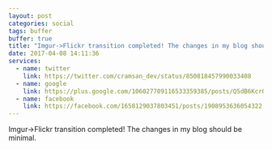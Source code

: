 ```yaml
---
layout: post
categories: social
tags: buffer
buffer: true
title: "Imgur->Flickr transition completed! The changes in my blog should be minimal."
date: 2017-04-08 14:11:36
services: 
  - name: twitter
    link: https://twitter.com/cramsan_dev/status/850818457990033408
  - name: google
    link: https://plus.google.com/106027709116533359385/posts/Q5dB6KcrQ69
  - name: facebook
    link: https://facebook.com/1658129037803451/posts/1908953636054322
---
```


Imgur-&gt;Flickr transition completed! The changes in my blog should be minimal.
